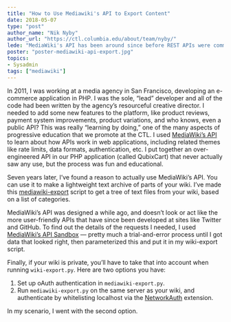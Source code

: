 ```yaml
---
title: "How to Use Mediawiki's API to Export Content"
date: 2018-05-07
type: "post"
author_name: "Nik Nyby"
author_url: "https://ctl.columbia.edu/about/team/nyby/"
lede: "MediaWiki's API has been around since before REST APIs were commonplace. So it's a little idiosyncratic, but still useful and flexible."
poster: "poster-mediawiki-api-export.jpg"
topics:
- Sysadmin
tags: ["mediawiki"]
---
```


In 2011, I was working at a media agency in San Francisco, developing
an e-commerce application in PHP. I was the sole, “lead” developer
and all of the code had been written by the agency’s resourceful
creative director. I needed to add some new features to the platform,
like product reviews, payment system improvements, product
variations, and who knows, even a public API? This was really
“learning by doing,” one of the many aspects of progressive education
that we promote at the CTL. I used
[MediaWiki’s API](https://www.mediawiki.org/wiki/API:Main_page)
to learn about how APIs work in web applications, including related themes like
rate limits, data formats, authentication, etc. I put together an
over-engineered API in our PHP application (called QubixCart) that
never actually saw any use, but the process was fun and educational.

Seven years later, I’ve found a reason to actually use MediaWiki’s
API. You can use it to make a lightweight text archive of parts of
your wiki. I’ve made this
[mediawiki-export](https://github.com/nikolas/mediawiki-export)
script to get a tree of text files from your wiki, based on a list of
categories.

MediaWiki’s API was designed a while ago, and doesn’t look or act like
the more user-friendly APIs that have since been developed at sites
like Twitter and GitHub. To find out the details of the requests I
needed, I used
[MediaWiki’s API Sandbox](https://www.mediawiki.org/wiki/Special:ApiSandbox)
— pretty much a trial-and-error process until I got data that looked right,
then parameterized this and put it in my wiki-export script.

Finally, if your wiki is private, you’ll have to take that into
account when running `wiki-export.py`. Here are two options you have:

1. Set up oAuth authentication in `mediawiki-export.py`.
2. Run `mediawiki-export.py` on the same server as your wiki, and authenticate by
whitelisting localhost via the
  [NetworkAuth](https://www.mediawiki.org/wiki/Extension:NetworkAuth)
  extension.

In my scenario, I went with the second option.
